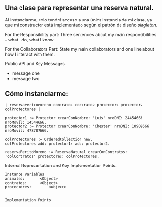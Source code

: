 ## Una clase para representar una reserva natural.

Al instanciarme, solo tendrá acceso a una única instancia de mi clase, ya que mi constructor está implementado según el patrón de diseño _singleton_.

For the Responsibility part: Three sentences about my main responsibilities - what I do, what I know.

For the Collaborators Part: State my main collaborators and one line about how I interact with them.

Public API and Key Messages

- message one
- message two

## Cómo instanciarme:

```
| reservaPeritoMoreno contrato1 contrato2 protector1 protector2 colProtectores |

protector1 := Protector crearConNombre: 'Luis' nroDNI: 24454666 nroMovil: 14544666.
protector2 := Protector crearConNombre: 'Chester' nroDNI: 10909666 nroMovil: 478787666.

colProtectores := OrderedCollection new.
colProtectores add: protector1; add: protector2.

reservaPeritoMoreno := ReservaNatural crearConContratos: 'colContratos' protectores: colProtectores.
```

Internal Representation and Key Implementation Points.

    Instance Variables
	animales:		<Object>
	contratos:		<Object>
	protectores:		<Object>


    Implementation Points